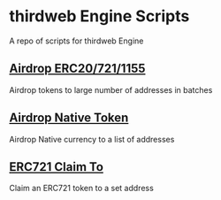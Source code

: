 # thirdweb Engine Scripts

A repo of scripts for thirdweb Engine

## [Airdrop ERC20/721/1155](https://github.com/DustinTurska/thirdweb-Engine-Scripts/blob/main/airdrop.ts)
Airdrop tokens to large number of addresses in batches

## [Airdrop Native Token](https://github.com/DustinTurska/thirdweb-Engine-Scripts/blob/main/airdropNative.ts)
Airdrop Native currency to a list of addresses

## [ERC721 Claim To](https://github.com/DustinTurska/thirdweb-Engine-Scripts/blob/main/claimTo.ts)
Claim an ERC721 token to a set address
